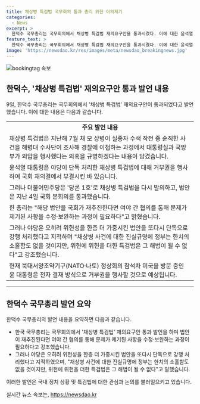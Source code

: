 ```yaml
---
title: 채상병 특검법 국무회의 통과 총리 위헌 이의제기
categories:
  - News
excerpt: >
  한덕수 국무총리는 국무회의에서 채상병 특검법 재의요구안을 통과시켰다. 이에 대한 윤석열 대통령의 거부권 행사가 예상되며, 한총리는 해당 법안을 다시 재추진할 경우 여야 간 협의가 필요하다고 강조했다. 또한, 기존 문제점들과 함께 위헌성을 가중시킨 내용을 지적하며, 정부의 재의요구권 행사와 거대 야당의 입법 독주를 우려하고 이에 대한 해결을 염원했다.
feature_text: >
  한덕수 국무총리는 국무회의에서 채상병 특검법 재의요구안을 통과시켰다. 이에 대한 윤석열 대통령의 거부권 행사가 예상되며, 한총리는 해당 법안을 다시 재추진할 경우 여야 간 협의가 필요하다고 강조했다. 또한, 기존 문제점들과 함께 위헌성을 가중시킨 내용을 지적하며, 정부의 재의요구권 행사와 거대 야당의 입법 독주를 우려하고 이에 대한 해결을 염원했다.
image: 'https://newsdao.kr/res/images/meta/newsdao_breakingnews.jpg'
---
```


<p><img src="https://newsdao.kr/res/images/meta/newsdao_breakingnews.jpg" alt="bookingtag 속보" /></p>

<h2 data-ke-size="size26">한덕수, '채상병 특검법' 재의요구안 통과 발언 내용</h2>

<p data-ke-size="size16">9일, 한덕수 국무총리는 국무회의에서 '채상병 특검법' 재의요구안이 통과되었다고 발언했습니다. 이에 대한 내용은 다음과 같습니다.</p>

<table>
  <tr>
    <td style="text-align: center; height: 17px;"><b>주요 발언 내용</b></td>
  </tr>
  <tr>
    <td>채상병 특검법은 지난해 7월 채 모 상병이 실종자 수색 작전 중 순직한 사건을 해병대 수사단이 조사해 경찰에 이첩하는 과정에서 대통령실과 국방부가 외압을 행사했다는 의혹을 규명하겠다는 내용이 담겼습니다.</td>
  </tr>
  <tr>
    <td>윤석열 대통령은 야당이 단독 처리한 채상병 특검법에 대해 거부권을 행사하여 국회 재의결에서 부결시킨 바 있습니다.</td>
  </tr>
  <tr>
    <td>그러나 더불어민주당은 '당론 1호'로 채상병 특검법을 다시 발의하고, 법안은 지난 4일 국회 본회의를 통과했습니다.</td>
  </tr>
  <tr>
    <td>한 총리는 "해당 법안을 국회가 재추진한다면 여야 간 협의를 통해 문제가 제기된 사항을 수정·보완하는 과정이 필요하다"고 밝혔습니다.</td>
  </tr>
  <tr>
    <td>그러나 야당은 오히려 위헌성을 한층 더 가중시킨 법안을 또다시 단독으로 강행 처리했다고 지적하며 "채상병 사건에 대한 진실규명에 정부는 한치의 소홀함도 없을 것이지만, 위헌에 위헌을 더한 특검법은 그 해법이 될 수 없다"고 강조했습니다.</td>
  </tr>
  <tr>
    <td>현재 북대서양조약기구(NATO·나토) 정상회의 참석차 미국을 방문 중인 윤 대통령은 전자 결재 방식으로 거부권을 행사할 것으로 예상됩니다.</td>
  </tr>
</table>

<hr>

<h2 data-ke-size="size26">한덕수 국무총리 발언 요약</h2>

<p data-ke-size="size16">한덕수 국무총리의 발언 내용을 요약하면 다음과 같습니다.</p>

<ul>
  <li>한국 국무총리는 국무회의에서 '채상병 특검법' 재의요구안 통과 발언을 하며 법안이 재추진된다면 여야 간 협의를 통해 문제가 제기된 사항을 수정·보완하는 과정이 필요하다고 강조했습니다.</li>
  <li>그러나 야당은 오히려 위헌성을 한층 더 가중시킨 법안을 또다시 단독으로 강행 처리했다고 지적하였으며, "채상병 사건에 대한 진실규명에 정부는 한치의 소홀함도 없을 것이지만, 위헌에 위헌을 더한 특검법은 그 해법이 될 수 없다"고 말했습니다.</li>
</ul>

<p data-ke-size="size16">이러한 발언은 국내 정치 상황 및 특검법에 대한 관심과 논의를 불러일으키고 있습니다.</p>
실시간 뉴스 속보는, <a href="https://newsdao.kr" rel="dofollow">https://newsdao.kr</a>



